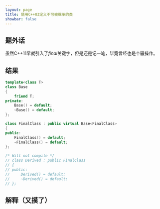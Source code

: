 ```yaml
---
layout: page
title: 使用C++03定义不可被继承的类
showbar: false
---
```


## 题外话

虽然C++11早就引入了*final*关键字，但是还是记一笔，毕竟曾经也是个骚操作。

## 结果

```c++
template<class T>
class Base
{
    friend T;
private:
    Base() = default;
    ~Base() = default;
};

class FinalClass : public virtual Base<FinalClass>
{
public:
    FinalClass() = default;
    ~FinalClass() = default;
};

/* Will not compile */
// class Derived : public FinalClass
// {
// public:
//     Derived() = default;
//     ~Derived() = default;
// };
```

## 解释（又摸了）
